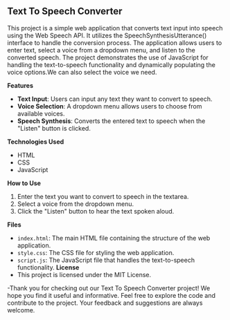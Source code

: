 ## Text To Speech Converter

This project is a simple web application that converts text input into speech using the Web Speech API. It utilizes the SpeechSynthesisUtterance() interface to handle the conversion process. The application allows users to enter text, select a voice from a dropdown menu, and listen to the converted speech. The project demonstrates the use of JavaScript for handling the text-to-speech functionality and dynamically populating the voice options.We can also select the voice we need.

**Features**
- **Text Input**: Users can input any text they want to convert to speech.
- **Voice Selection**: A dropdown menu allows users to choose from available voices.
- **Speech Synthesis**: Converts the entered text to speech when the "Listen" button is clicked.

**Technologies Used**
- HTML
- CSS
- JavaScript

**How to Use**
1. Enter the text you want to convert to speech in the textarea.
2. Select a voice from the dropdown menu.
3. Click the "Listen" button to hear the text spoken aloud.

**Files**
- `index.html`: The main HTML file containing the structure of the web application.
- `style.css`: The CSS file for styling the web application.
- `script.js`: The JavaScript file that handles the text-to-speech functionality.
**License**
- This project is licensed under the MIT License.


-Thank you for checking out our Text To Speech Converter project! We hope you find it useful and informative. Feel free to explore the code and contribute to the project. Your feedback and suggestions are always welcome.







